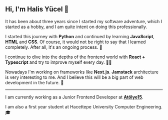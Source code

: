 ## Hi, I'm **Halis Yücel** 👋

It has been about three years since I started my software adventure, which I started as a hobby, and I am quite intent on doing this professionally.

I started this journey with **Python** and continued by learning **JavaScript**, **HTML** and **CSS**. Of course, it would not be right to say that I learned completely. After all, it's an ongoing process. 🤗

I continue to dive into the depths of the frontend world with **React + Typescript** and try to improve myself every day. 👨‍💻

Nowadays I'm working on frameworks like **Next.js**. **Jamstack** architecture is very interesting to me. And I believe this will be a big part of web development in the future. 👾

---

I am currently working as a Junior Frontend Developer at **[Atölye15](https://www.atolye15.com)**.

I am also a first year student at Hacettepe University Computer Engineering. 🎓
